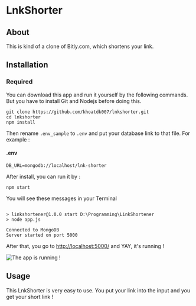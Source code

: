 ﻿# LnkShorter
 
## About
This is kind of a clone of Bitly.com, which shortens your link.

## Installation

### Required
You can download this app and run it yourself by the following commands.
But you have to install Git and Nodejs before doing this.

```
git clone https://github.com/khoatdk007/lnkshorter.git
cd lnkshorter
npm install
```
Then rename `.env_sample` to `.env` and put your database link to that file.
For example :
#### .env
```
DB_URL=mongodb://localhost/lnk-shorter
```
After install, you can run it by :
```
npm start
```
You will see these messages in your Terminal
```

> linkshortener@1.0.0 start D:\Programming\LinkShortener
> node app.js

Connected to MongoDB
Server started on port 5000
```
After that, you go to [http://localhost:5000/](http://localhost:5000/) and YAY, it's running !

![The app is running !](https://i.imgur.com/zeIDvrA.png)

## Usage
This LnkShorter is very easy to use. You put your link into the input and you get your short link !

